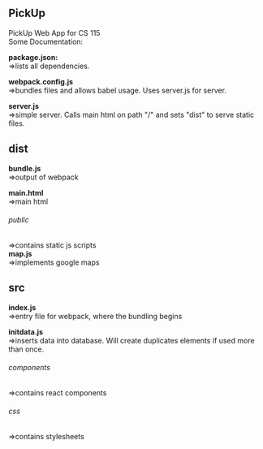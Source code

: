 PickUp
---
PickUp Web App for CS 115 <br />
Some Documentation:

__package.json:__ <br />
=>lists all dependencies. <br />

__webpack.config.js__ <br />
=>bundles files and allows babel usage. Uses server.js for server. <br />

__server.js__ <br />
=>simple server. Calls main html on path "/" and sets "dist" to serve static files. <br />

dist 
---
  __bundle.js__ <br />
  =>output of webpack <br />
  
  __main.html__ <br />
  =>main html <br />
  
  ###### public <br />
  =>contains static js scripts <br />
    __map.js__ <br />
    =>implements google maps <br />

src
---
  __index.js__ <br />
  =>entry file for webpack, where the bundling begins <br />
  
  __initdata.js__ <br />
  =>inserts data into database. Will create duplicates elements if used more than once. <br />
  
  ###### components <br />
  =>contains react components <br />
  
  ###### css <br />
  =>contains stylesheets <br />
